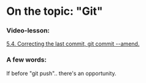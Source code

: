 # On the topic: "Git"

### Video-lesson:

[5.4. Correcting the last commit, git commit --amend.](https://app.purpleschool.ru/courses/22/sections/326/lessons/2495)

### A few words:

If before "git push".. there's an opportunity.
